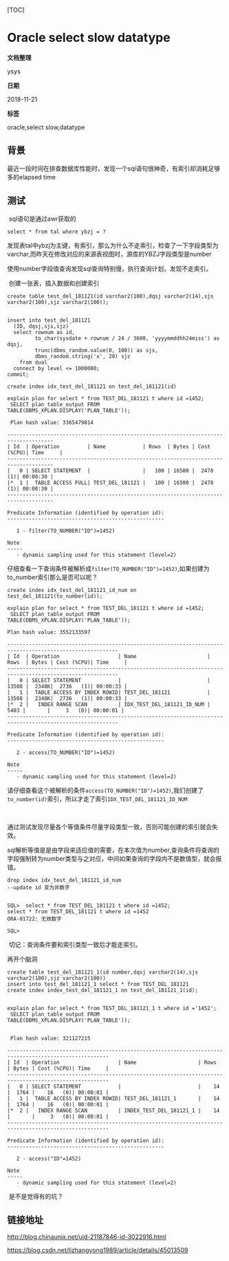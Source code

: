 [TOC]

# Oracle select slow datatype

**文档整理**

ysys

**日期**

2018-11-21

**标签**

oracle,select slow,datatype



## 背景

​	最近一段时间在排查数据库性能时，发现一个sql语句很神奇，有索引却消耗足够多的elapsed time



## 测试

​	sql语句是通过awr获取的

`select * from tal where ybzj = ?`

​	发现表tal中ybzj为主键，有索引，那么为什么不走索引，检查了一下字段类型为varchar,而昨天在修改对应的来源表视图时，源库的YBZJ字段类型是number

​	使用number字段值查询发现sql查询特别慢，执行查询计划，发现不走索引。





​	创建一张表，插入数据和创建索引

```
create table test_del_181121(id varchar2(100),dqsj varchar2(14),sjs varchar2(100),sjz varchar2(100));


insert into test_del_181121
  (ID, dqsj,sjs,sjz)
  select rownum as id,
         to_char(sysdate + rownum / 24 / 3600, 'yyyymmddhh24miss') as dqsj,
         trunc(dbms_random.value(0, 100)) as sjs,
         dbms_random.string('x', 20) sjz
    from dual
  connect by level <= 1000000;
commit;

create index idx_test_del_181121 on test_del_181121(id)
```



```
explain plan for select * from TEST_DEL_181121 t where id =1452;
 SELECT plan_table_output FROM TABLE(DBMS_XPLAN.DISPLAY('PLAN_TABLE'));
 
 Plan hash value: 3365479814
 
-------------------------------------------------------------------------------------
| Id  | Operation         | Name            | Rows  | Bytes | Cost (%CPU)| Time     |
-------------------------------------------------------------------------------------
|   0 | SELECT STATEMENT  |                 |   100 | 16500 |  2478   (1)| 00:00:30 |
|*  1 |  TABLE ACCESS FULL| TEST_DEL_181121 |   100 | 16500 |  2478   (1)| 00:00:30 |
-------------------------------------------------------------------------------------
 
Predicate Information (identified by operation id):
---------------------------------------------------
 
   1 - filter(TO_NUMBER("ID")=1452)
 
Note
-----
   - dynamic sampling used for this statement (level=2)

```

​	仔细查看一下查询条件被解析成`filter(TO_NUMBER("ID")=1452)`,如果创建为to_number索引那么是否可以呢？

```
create index idx_test_del_181121_id_num on test_del_181121(to_number(id));
```

```
explain plan for select * from TEST_DEL_181121 t where id =1452;
 SELECT plan_table_output FROM TABLE(DBMS_XPLAN.DISPLAY('PLAN_TABLE'));

Plan hash value: 3552133597
 
----------------------------------------------------------------------------------------------------------
| Id  | Operation                   | Name                       | Rows  | Bytes | Cost (%CPU)| Time     |
----------------------------------------------------------------------------------------------------------
|   0 | SELECT STATEMENT            |                            | 13508 |  2348K|  2736   (1)| 00:00:33 |
|   1 |  TABLE ACCESS BY INDEX ROWID| TEST_DEL_181121            | 13508 |  2348K|  2736   (1)| 00:00:33 |
|*  2 |   INDEX RANGE SCAN          | IDX_TEST_DEL_181121_ID_NUM |  5403 |       |     3   (0)| 00:00:01 |
----------------------------------------------------------------------------------------------------------
 
Predicate Information (identified by operation id):
---------------------------------------------------
 
   2 - access(TO_NUMBER("ID")=1452)
 
Note
-----
   - dynamic sampling used for this statement (level=2)

```

​	请仔细查看这个被解析的条件`access(TO_NUMBER("ID")=1452)`,我们创建了`to_number(id)`索引，所以才走了索引`IDX_TEST_DEL_181121_ID_NUM`

​	

​	通过测试发现尽量各个等值条件尽量字段类型一致，否则可能创建的索引就会失效。

​	sql解析等值是是由字段来适应值的需要，在本次值为number,查询条件将查询的字段强制转为number类型与之对应，中间如果查询的字段内不是数值型，就会报错。

```
drop index idx_test_del_181121_id_num
--update id 变为非数字


SQL>  select * from TEST_DEL_181121 t where id =1452;
select * from TEST_DEL_181121 t where id =1452
ORA-01722: 无效数字

SQL> 
```



​	切记：查询条件要和索引类型一致后才能走索引。



再开个脑洞

```
create table test_del_181121_1(id number,dqsj varchar2(14),sjs varchar2(100),sjz varchar2(100))
insert into test_del_181121_1 select * from TEST_DEL_181121
create index index_test_del_181121_1 on test_del_181121_1(id);


explain plan for select * from TEST_DEL_181121_1 t where id ='1452';
 SELECT plan_table_output FROM TABLE(DBMS_XPLAN.DISPLAY('PLAN_TABLE'));
 
 
 Plan hash value: 321127215
 
-------------------------------------------------------------------------------------------------------
| Id  | Operation                   | Name                    | Rows  | Bytes | Cost (%CPU)| Time     |
-------------------------------------------------------------------------------------------------------
|   0 | SELECT STATEMENT            |                         |    14 |  1764 |    16   (0)| 00:00:01 |
|   1 |  TABLE ACCESS BY INDEX ROWID| TEST_DEL_181121_1       |    14 |  1764 |    16   (0)| 00:00:01 |
|*  2 |   INDEX RANGE SCAN          | INDEX_TEST_DEL_181121_1 |    14 |       |     3   (0)| 00:00:01 |
-------------------------------------------------------------------------------------------------------
 
Predicate Information (identified by operation id):
---------------------------------------------------
 
   2 - access("ID"=1452)
 
Note
-----
   - dynamic sampling used for this statement (level=2)

```

​	是不是觉得有的坑？





## 链接地址

http://blog.chinaunix.net/uid-21187846-id-3022916.html

https://blog.csdn.net/lizhangyong1989/article/details/45013509